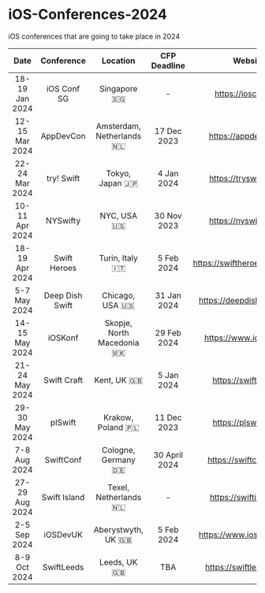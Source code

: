 # iOS-Conferences-2024
iOS conferences that are going to take place in 2024

| Date | Conference | Location | CFP Deadline | Website |
| :--: | :--: | :--: | :--: | :--: | 
| 18-19 Jan 2024 | iOS Conf SG | Singapore 🇸🇬 | - | https://iosconf.sg/ |
| 12-15 Mar 2024 | AppDevCon | Amsterdam, Netherlands 🇳🇱 | 17 Dec 2023 | https://appdevcon.nl/ |  
| 22-24 Mar 2024 | try! Swift | Tokyo, Japan 🇯🇵 | 4 Jan 2024 | https://tryswift.jp/_en |
| 10-11 Apr 2024 | NYSwifty | NYC, USA 🇺🇸 | 30 Nov 2023 | https://nyswifty.com/ |
| 18-19 Apr 2024 | Swift Heroes | Turin, Italy 🇮🇹 | 5 Feb 2024 | https://swiftheroes.com/2024 |
| 5-7 May 2024 | Deep Dish Swift | Chicago, USA 🇺🇸 | 31 Jan 2024 | https://deepdishswift.com/ |
| 14-15 May 2024 | iOSKonf | Skopje, North Macedonia 🇲🇰 | 29 Feb 2024 | https://www.ioskonf.mk |  
| 21-24 May 2024 | Swift Craft | Kent, UK 🇬🇧 | 5 Jan 2024 | https://swiftcraft.uk |  
| 29-30 May 2024 | plSwift | Krakow, Poland 🇵🇱 | 11 Dec 2023 | https://plswift.com/ |  
| 7-8 Aug 2024 | SwiftConf | Cologne, Germany 🇩🇪 | 30 April 2024 | https://swiftconf.com/ |  
| 27-29 Aug 2024 | Swift Island | Texel, Netherlands 🇳🇱 | - | https://swiftisland.nl/ |  
| 2-5 Sep 2024 | iOSDevUK | Aberystwyth, UK 🇬🇧 | 5 Feb 2024 | https://www.iosdevuk.com |
| 8-9 Oct 2024 | SwiftLeeds | Leeds, UK 🇬🇧 | TBA | https://swiftleeds.co.uk |
